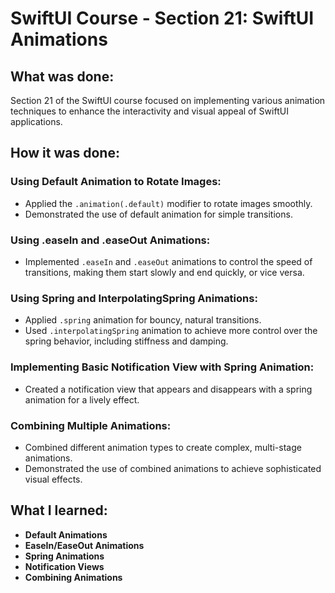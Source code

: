# SwiftUI Course - Section 21: SwiftUI Animations

## What was done:
Section 21 of the SwiftUI course focused on implementing various animation techniques to enhance the interactivity and visual appeal of SwiftUI applications.

## How it was done:
### Using Default Animation to Rotate Images:
- Applied the `.animation(.default)` modifier to rotate images smoothly.
- Demonstrated the use of default animation for simple transitions.

### Using .easeIn and .easeOut Animations:
- Implemented `.easeIn` and `.easeOut` animations to control the speed of transitions, making them start slowly and end quickly, or vice versa.

### Using Spring and InterpolatingSpring Animations:
- Applied `.spring` animation for bouncy, natural transitions.
- Used `.interpolatingSpring` animation to achieve more control over the spring behavior, including stiffness and damping.

### Implementing Basic Notification View with Spring Animation:
- Created a notification view that appears and disappears with a spring animation for a lively effect.

### Combining Multiple Animations:
- Combined different animation types to create complex, multi-stage animations.
- Demonstrated the use of combined animations to achieve sophisticated visual effects.

## What I learned:
- **Default Animations**
- **EaseIn/EaseOut Animations**
- **Spring Animations**
- **Notification Views**
- **Combining Animations**

